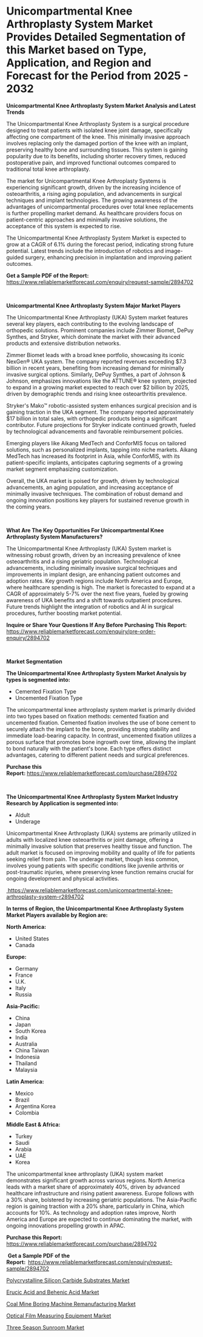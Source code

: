 <p><h1>Unicompartmental Knee Arthroplasty System Market Provides Detailed Segmentation of this Market based on Type, Application, and Region and Forecast for the Period from 2025 - 2032</h1></p><p><strong>Unicompartmental Knee Arthroplasty System Market Analysis and Latest Trends</strong></p>
<p><p>The Unicompartmental Knee Arthroplasty System is a surgical procedure designed to treat patients with isolated knee joint damage, specifically affecting one compartment of the knee. This minimally invasive approach involves replacing only the damaged portion of the knee with an implant, preserving healthy bone and surrounding tissues. This system is gaining popularity due to its benefits, including shorter recovery times, reduced postoperative pain, and improved functional outcomes compared to traditional total knee arthroplasty.</p><p>The market for Unicompartmental Knee Arthroplasty Systems is experiencing significant growth, driven by the increasing incidence of osteoarthritis, a rising aging population, and advancements in surgical techniques and implant technologies. The growing awareness of the advantages of unicompartmental procedures over total knee replacements is further propelling market demand. As healthcare providers focus on patient-centric approaches and minimally invasive solutions, the acceptance of this system is expected to rise.</p><p>The Unicompartmental Knee Arthroplasty System Market is expected to grow at a CAGR of 6.1% during the forecast period, indicating strong future potential. Latest trends include the introduction of robotics and image-guided surgery, enhancing precision in implantation and improving patient outcomes.</p></p>
<p><strong>Get a Sample PDF of the Report:&nbsp;</strong> <a href="https://www.reliablemarketforecast.com/enquiry/request-sample/2894702?utm_campaign=1134&utm_medium=2&utm_source=Github&utm_content=ia&utm_term=15032025&utm_id=unicompartmental-knee-arthroplasty-system">https://www.reliablemarketforecast.com/enquiry/request-sample/2894702</a></p>
<p>&nbsp;</p>
<p><strong>Unicompartmental Knee Arthroplasty System Major Market Players</strong></p>
<p><p>The Unicompartmental Knee Arthroplasty (UKA) System market features several key players, each contributing to the evolving landscape of orthopedic solutions. Prominent companies include Zimmer Biomet, DePuy Synthes, and Stryker, which dominate the market with their advanced products and extensive distribution networks.</p><p>Zimmer Biomet leads with a broad knee portfolio, showcasing its iconic NexGen® UKA system. The company reported revenues exceeding $7.3 billion in recent years, benefiting from increasing demand for minimally invasive surgical options. Similarly, DePuy Synthes, a part of Johnson & Johnson, emphasizes innovations like the ATTUNE® knee system, projected to expand in a growing market expected to reach over $2 billion by 2025, driven by demographic trends and rising knee osteoarthritis prevalence.</p><p>Stryker's Mako™ robotic-assisted system enhances surgical precision and is gaining traction in the UKA segment. The company reported approximately $17 billion in total sales, with orthopedic products being a significant contributor. Future projections for Stryker indicate continued growth, fueled by technological advancements and favorable reimbursement policies.</p><p>Emerging players like Aikang MedTech and ConforMIS focus on tailored solutions, such as personalized implants, tapping into niche markets. Aikang MedTech has increased its footprint in Asia, while ConforMIS, with its patient-specific implants, anticipates capturing segments of a growing market segment emphasizing customization.</p><p>Overall, the UKA market is poised for growth, driven by technological advancements, an aging population, and increasing acceptance of minimally invasive techniques. The combination of robust demand and ongoing innovation positions key players for sustained revenue growth in the coming years.</p></p>
<p>&nbsp;</p>
<p><strong>What Are The Key Opportunities For Unicompartmental Knee Arthroplasty System Manufacturers?</strong></p>
<p><p>The Unicompartmental Knee Arthroplasty (UKA) System market is witnessing robust growth, driven by an increasing prevalence of knee osteoarthritis and a rising geriatric population. Technological advancements, including minimally invasive surgical techniques and improvements in implant design, are enhancing patient outcomes and adoption rates. Key growth regions include North America and Europe, where healthcare spending is high. The market is forecasted to expand at a CAGR of approximately 5-7% over the next five years, fueled by growing awareness of UKA benefits and a shift towards outpatient procedures. Future trends highlight the integration of robotics and AI in surgical procedures, further boosting market potential.</p></p>
<p><strong>Inquire or Share Your Questions If Any Before Purchasing This Report:</strong> <a href="https://www.reliablemarketforecast.com/enquiry/pre-order-enquiry/2894702?utm_campaign=1134&utm_medium=2&utm_source=Github&utm_content=ia&utm_term=15032025&utm_id=unicompartmental-knee-arthroplasty-system">https://www.reliablemarketforecast.com/enquiry/pre-order-enquiry/2894702</a></p>
<p>&nbsp;</p>
<p><strong>Market Segmentation</strong></p>
<p><strong>The Unicompartmental Knee Arthroplasty System Market Analysis by types is segmented into:</strong></p>
<p><ul><li>Cemented Fixation Type</li><li>Uncemented Fixation Type</li></ul></p>
<p><p>The unicompartmental knee arthroplasty system market is primarily divided into two types based on fixation methods: cemented fixation and uncemented fixation. Cemented fixation involves the use of bone cement to securely attach the implant to the bone, providing strong stability and immediate load-bearing capacity. In contrast, uncemented fixation utilizes a porous surface that promotes bone ingrowth over time, allowing the implant to bond naturally with the patient's bone. Each type offers distinct advantages, catering to different patient needs and surgical preferences.</p></p>
<p><strong>Purchase this Report:&nbsp;</strong><a href="https://www.reliablemarketforecast.com/purchase/2894702?utm_campaign=1134&utm_medium=2&utm_source=Github&utm_content=ia&utm_term=15032025&utm_id=unicompartmental-knee-arthroplasty-system">https://www.reliablemarketforecast.com/purchase/2894702</a></p>
<p>&nbsp;</p>
<p><strong>The Unicompartmental Knee Arthroplasty System Market Industry Research by Application is segmented into:</strong></p>
<p><ul><li>Aldult</li><li>Underage</li></ul></p>
<p><p>Unicompartmental Knee Arthroplasty (UKA) systems are primarily utilized in adults with localized knee osteoarthritis or joint damage, offering a minimally invasive solution that preserves healthy tissue and function. The adult market is focused on improving mobility and quality of life for patients seeking relief from pain. The underage market, though less common, involves young patients with specific conditions like juvenile arthritis or post-traumatic injuries, where preserving knee function remains crucial for ongoing development and physical activities.</p></p>
<p><a href="https://www.reliablemarketforecast.com/unicompartmental-knee-arthroplasty-system-r2894702?utm_campaign=1134&utm_medium=2&utm_source=Github&utm_content=ia&utm_term=15032025&utm_id=unicompartmental-knee-arthroplasty-system">&nbsp;https://www.reliablemarketforecast.com/unicompartmental-knee-arthroplasty-system-r2894702</a></p>
<p><strong>In terms of Region, the Unicompartmental Knee Arthroplasty System Market Players available by Region are:</strong></p>
<p>
    <p> <strong> North America: </strong>
        <ul>
            <li>United States</li>
            <li>Canada</li>
        </ul>
        </p> 
    <p> <strong> Europe: </strong>
        <ul>
            <li>Germany</li>
            <li>France</li>
            <li>U.K.</li>
            <li>Italy</li>
            <li>Russia</li>
        </ul>
        </p> 
    <p> <strong> Asia-Pacific: </strong>
        <ul>
            <li>China</li>
            <li>Japan</li>
            <li>South Korea</li>
            <li>India</li>
            <li>Australia</li>
            <li>China Taiwan</li>
            <li>Indonesia</li>
            <li>Thailand</li>
            <li>Malaysia</li>
        </ul>
        </p> 
    <p> <strong> Latin America: </strong>
        <ul>
            <li>Mexico</li>
            <li>Brazil</li>
            <li>Argentina Korea</li>
            <li>Colombia</li>
        </ul>
        </p> 
    <p> <strong> Middle East & Africa: </strong>
        <ul>
            <li>Turkey</li>
            <li>Saudi</li>
            <li>Arabia</li>
            <li>UAE</li>
            <li>Korea</li>
        </ul>
    </p>
    </p>
<p><p>The unicompartmental knee arthroplasty (UKA) system market demonstrates significant growth across various regions. North America leads with a market share of approximately 40%, driven by advanced healthcare infrastructure and rising patient awareness. Europe follows with a 30% share, bolstered by increasing geriatric populations. The Asia-Pacific region is gaining traction with a 20% share, particularly in China, which accounts for 10%. As technology and adoption rates improve, North America and Europe are expected to continue dominating the market, with ongoing innovations propelling growth in APAC.</p></p>
<p><strong>Purchase this Report: </strong><a href="https://www.reliablemarketforecast.com/purchase/2894702?utm_campaign=1134&utm_medium=2&utm_source=Github&utm_content=ia&utm_term=15032025&utm_id=unicompartmental-knee-arthroplasty-system">https://www.reliablemarketforecast.com/purchase/2894702</a></p>
<p>&nbsp;<strong>Get a Sample PDF of the Report:&nbsp;&nbsp;</strong><a href="https://www.reliablemarketforecast.com/enquiry/request-sample/2894702?utm_campaign=1134&utm_medium=2&utm_source=Github&utm_content=ia&utm_term=15032025&utm_id=unicompartmental-knee-arthroplasty-system">https://www.reliablemarketforecast.com/enquiry/request-sample/2894702</a></p>
<p><strong></strong></p>
<p><p><a href="https://github.com/momossidram/Market-Research-Report-List-1/blob/main/polycrystalline-silicon-carbide-substrates-market.md?utm_campaign=1134&utm_medium=2&utm_source=Github&utm_content=ia&utm_term=15032025&utm_id=unicompartmental-knee-arthroplasty-system">Polycrystalline Silicon Carbide Substrates Market</a></p><p><a href="https://github.com/sirayedantte/Market-Research-Report-List-1/blob/main/erucic-acid-and-behenic-acid-market.md?utm_campaign=1134&utm_medium=2&utm_source=Github&utm_content=ia&utm_term=15032025&utm_id=unicompartmental-knee-arthroplasty-system">Erucic Acid and Behenic Acid Market</a></p><p><a href="https://github.com/dailyspunj47/Market-Research-Report-List-1/blob/main/coal-mine-boring-machine-remanufacturing-market.md?utm_campaign=1134&utm_medium=2&utm_source=Github&utm_content=ia&utm_term=15032025&utm_id=unicompartmental-knee-arthroplasty-system">Coal Mine Boring Machine Remanufacturing Market</a></p><p><a href="https://github.com/biyajausenik/Market-Research-Report-List-1/blob/main/optical-film-measuring-equipment-market.md?utm_campaign=1134&utm_medium=2&utm_source=Github&utm_content=ia&utm_term=15032025&utm_id=unicompartmental-knee-arthroplasty-system">Optical Film Measuring Equipment Market</a></p><p><a href="https://github.com/ajayanhaizan/Market-Research-Report-List-1/blob/main/three-season-sunroom-market.md?utm_campaign=1134&utm_medium=2&utm_source=Github&utm_content=ia&utm_term=15032025&utm_id=unicompartmental-knee-arthroplasty-system">Three Season Sunroom Market</a></p></p>